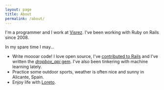 ```yaml
---
layout: page
title: About
permalink: /about/
---
```


I'm a programmer and I work at [Visrez][visrez]. I've been working with Ruby
on Rails since 2008.

In my spare time I may...
  - Write moooar code! I love open source, I've
    [contributed to Rails][rails-contribution] and I've written the
    [*dropbox_api* gem][dropbox-gem]. I've also been tinkering with machine
    learning lately.
  - Practice some outdoor sports, weather is often nice and sunny in Alicante,
    Spain.
  - Enjoy life with [Loreto][loreto].

[rails-contribution]: http://contributors.rubyonrails.org/contributors/jesus-burgos/commits
[dropbox-gem]: https://github.com/Jesus/dropbox_api
[visrez]: http://www.visrez.com
[loreto]: https://www.instagram.com/loreloim/
